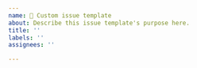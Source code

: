 ```yaml
---
name: 🔨 Custom issue template
about: Describe this issue template's purpose here.
title: ''
labels: ''
assignees: ''

---
```



